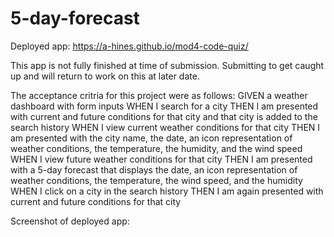 # 5-day-forecast
Deployed app: https://a-hines.github.io/mod4-code-quiz/

This app is not fully finished at time of submission. Submitting to get caught up and will return to work on this at later date.

The acceptance critria for this project were as follows: GIVEN a weather dashboard with form inputs
WHEN I search for a city
THEN I am presented with current and future conditions for that city and that city is added to the search history
WHEN I view current weather conditions for that city
THEN I am presented with the city name, the date, an icon representation of weather conditions, the temperature, the humidity, and the wind speed
WHEN I view future weather conditions for that city
THEN I am presented with a 5-day forecast that displays the date, an icon representation of weather conditions, the temperature, the wind speed, and the humidity
WHEN I click on a city in the search history
THEN I am again presented with current and future conditions for that city

Screenshot of deployed app: 
